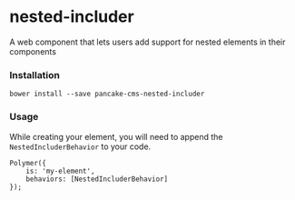 # nested-includer
A web component that lets users add support for nested elements in their components

### Installation

```shell
bower install --save pancake-cms-nested-includer
```

### Usage

While creating your element, you will need to append the `NestedIncluderBehavior` to your code.

```javacript
Polymer({
    is: 'my-element',
    behaviors: [NestedIncluderBehavior]
});
```